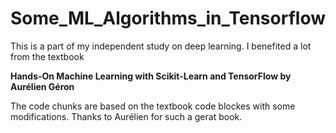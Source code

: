 # Some_ML_Algorithms_in_Tensorflow
This is a part of my independent study on deep learning. I benefited a lot from the textbook 

__Hands-On Machine Learning with Scikit-Learn and TensorFlow by Aurélien Géron__

The code chunks are based on the textbook code blockes with some modifications. Thanks to Aurélien for such a gerat book.  
